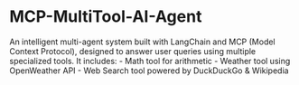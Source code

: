 # MCP-MultiTool-AI-Agent
An intelligent multi-agent system built with LangChain and MCP (Model Context Protocol), designed to answer user queries using multiple specialized tools. It includes: - Math tool for arithmetic - Weather tool using OpenWeather API - Web Search tool powered by DuckDuckGo &amp; Wikipedia
